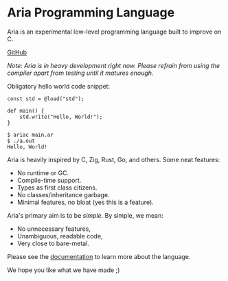 # Aria Programming Language

Aria is an experimental low-level programming language built to improve
on C. 

<a class="button extern-link" target="_blank" href="https://github.com/shkhuz/aria">GitHub</a>

_Note: Aria is in heavy development right now. Please refrain from using the 
compiler apart from testing until it matures enough._

Obligatory hello world code snippet:

```
const std = @load("std");

def main() {
    std.write("Hello, World!");
}
```

```shell
$ ariac main.ar
$ ./a.out
Hello, World!
```

Aria is heavily inspired by C, Zig, Rust, Go, and others. Some neat features:

- No runtime or GC.
- Compile-time support.
- Types as first class citizens.
- No classes/inheritance garbage.
- Minimal features, no bloat (yes this is a feature).

Aria's primary aim is to be _simple_. By simple, we mean:

- No unnecessary features,
- Unambiguous, readable code,
- Very close to bare-metal.

Please see the [documentation](doc.html) to learn more about the language.

We hope you like what we have made ;)
